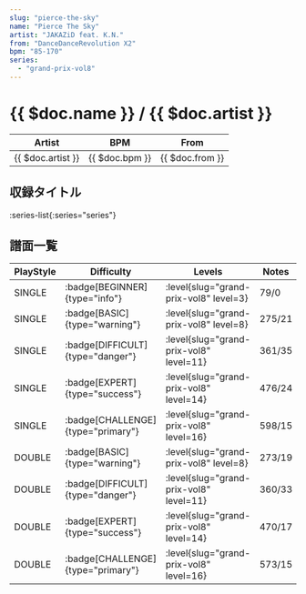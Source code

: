 ```yaml
---
slug: "pierce-the-sky"
name: "Pierce The Sky"
artist: "JAKAZiD feat. K.N."
from: "DanceDanceRevolution X2"
bpm: "85-170"
series:
  - "grand-prix-vol8"
---
```


# {{ $doc.name }} / {{ $doc.artist }}

|Artist|BPM|From|
|------|---|----|
|{{ $doc.artist }}|{{ $doc.bpm }}|{{ $doc.from }}|

## 収録タイトル

:series-list{:series="series"}

## 譜面一覧

|PlayStyle|Difficulty|Levels|Notes|Movie|
|---------|----------|------|-----|-----|
|SINGLE| :badge[BEGINNER]{type="info"}|<div class="field is-grouped is-grouped-multiline"> :level{slug="grand-prix-vol8" level=3}</div>|79/0||
|SINGLE| :badge[BASIC]{type="warning"}|<div class="field is-grouped is-grouped-multiline"> :level{slug="grand-prix-vol8" level=8}</div>|275/21||
|SINGLE| :badge[DIFFICULT]{type="danger"}|<div class="field is-grouped is-grouped-multiline"> :level{slug="grand-prix-vol8" level=11}</div>|361/35||
|SINGLE| :badge[EXPERT]{type="success"}|<div class="field is-grouped is-grouped-multiline"> :level{slug="grand-prix-vol8" level=14}</div>|476/24||
|SINGLE| :badge[CHALLENGE]{type="primary"}|<div class="field is-grouped is-grouped-multiline"> :level{slug="grand-prix-vol8" level=16}</div>|598/15||
|DOUBLE| :badge[BASIC]{type="warning"}|<div class="field is-grouped is-grouped-multiline"> :level{slug="grand-prix-vol8" level=8}</div>|273/19||
|DOUBLE| :badge[DIFFICULT]{type="danger"}|<div class="field is-grouped is-grouped-multiline"> :level{slug="grand-prix-vol8" level=11}</div>|360/33||
|DOUBLE| :badge[EXPERT]{type="success"}|<div class="field is-grouped is-grouped-multiline"> :level{slug="grand-prix-vol8" level=14}</div>|470/17||
|DOUBLE| :badge[CHALLENGE]{type="primary"}|<div class="field is-grouped is-grouped-multiline"> :level{slug="grand-prix-vol8" level=16}</div>|573/15||
